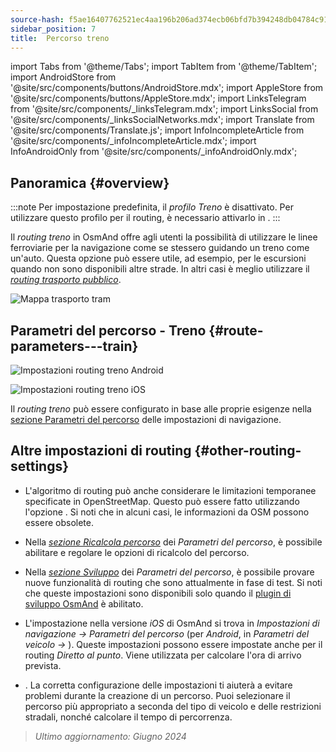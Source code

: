 ```yaml
---
source-hash: f5ae16407762521ec4aa196b206ad374ecb06bfd7b394248db04784c9100bc68
sidebar_position: 7
title:  Percorso treno
---
```

import Tabs from '@theme/Tabs';
import TabItem from '@theme/TabItem';
import AndroidStore from '@site/src/components/buttons/AndroidStore.mdx';
import AppleStore from '@site/src/components/buttons/AppleStore.mdx';
import LinksTelegram from '@site/src/components/_linksTelegram.mdx';
import LinksSocial from '@site/src/components/_linksSocialNetworks.mdx';
import Translate from '@site/src/components/Translate.js';
import InfoIncompleteArticle from '@site/src/components/_infoIncompleteArticle.mdx';
import InfoAndroidOnly from '@site/src/components/_infoAndroidOnly.mdx';




## Panoramica {#overview}

:::note
Per impostazione predefinita, il *profilo Treno* è disattivato. Per utilizzare questo profilo per il routing, è necessario attivarlo in *<Translate android="true" ids="shared_string_menu,shared_string_settings,application_profiles"/>*.
:::

Il *routing treno* in OsmAnd offre agli utenti la possibilità di utilizzare le linee ferroviarie per la navigazione come se stessero guidando un treno come un'auto. Questa opzione può essere utile, ad esempio, per le escursioni quando non sono disponibili altre strade. In altri casi è meglio utilizzare il *[routing trasporto pubblico](./public-transport-navigation.md)*.

![Mappa trasporto tram](@site/static/img/navigation/routing/train_routing_overview.png)


## Parametri del percorso - Treno {#route-parameters---train}

<Tabs groupId="operating-systems" queryString="operating-systems">

<TabItem value="android" label="Android">

![Impostazioni routing treno Android](@site/static/img/navigation/routing/train_routing_andr.png)

</TabItem>

<TabItem value="ios" label="iOS">

![Impostazioni routing treno iOS](@site/static/img/navigation/routing/train_routing_ios.png)

</TabItem>

</Tabs>

Il *routing treno* può essere configurato in base alle proprie esigenze nella [sezione Parametri del percorso](../guidance/navigation-settings.md#route-parameters) delle impostazioni di navigazione.


## Altre impostazioni di routing {#other-routing-settings}

- L'algoritmo di routing può anche considerare le limitazioni temporanee specificate in OpenStreetMap. Questo può essere fatto utilizzando l'opzione *[<Translate android="true" ids="temporary_conditional_routing"/>](../routing/osmand-routing.md#consider-temporary-limitations)*. Si noti che in alcuni casi, le informazioni da OSM possono essere obsolete.

- Nella [*sezione Ricalcola percorso*](../../navigation/guidance/navigation-settings.md#recalculate-route) dei *Parametri del percorso*, è possibile abilitare e regolare le opzioni di ricalcolo del percorso.

- Nella [*sezione Sviluppo*](../guidance/navigation-settings.md#development-settings) dei *Parametri del percorso*, è possibile provare nuove funzionalità di routing che sono attualmente in fase di test. Si noti che queste impostazioni sono disponibili solo quando il [plugin di sviluppo OsmAnd](../../plugins/development.md) è abilitato.

- L'impostazione *[<Translate ios="true" ids="road_speeds"/>](../guidance/navigation-settings.md#road-speeds)* nella versione *iOS* di OsmAnd si trova in *Impostazioni di navigazione → Parametri del percorso* (per *Android*, in *Parametri del veicolo → [<Translate android="true" ids="default_speed_setting_title"/>](../guidance/navigation-settings.md#default-speed--road-speeds)*). Queste impostazioni possono essere impostate anche per il routing *Diretto al punto*. Viene utilizzata per calcolare l'ora di arrivo prevista.

- *[<Translate ios="true" ids="vehicle_parameters"/>](../guidance/navigation-settings.md#vehicle-parameters)*. La corretta configurazione delle impostazioni ti aiuterà a evitare problemi durante la creazione di un percorso. Puoi selezionare il percorso più appropriato a seconda del tipo di veicolo e delle restrizioni stradali, nonché calcolare il tempo di percorrenza.

> *Ultimo aggiornamento: Giugno 2024*